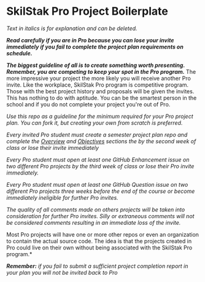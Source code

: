 # SkilStak Pro Project Boilerplate

*Text in italics is for explanation and can be deleted.*

***Read carefully if you are in Pro because you can lose your invite
immediately if you fail to complete the project plan requirements on
schedule.***

***The biggest guideline of all is to create something worth
presenting. Remember, you are competing to keep your spot in the
Pro program.*** The more impressive your project the more likely
you will receive another Pro invite. Like the workplace,  SkilStak
Pro program is competitive program. Those with the best project
history and proposals will be given the invites. This has nothing
to do with aptitude. You can be the smartest person in the school
and if you do not complete your project you're out of Pro.

*Use this repo as a guideline for the minimum required for your Pro
project plan. You can fork it, but creating your own from scratch is
preferred.*

*Every invited Pro student must create a semester project plan repo
and complete the [Overview](#overview) and [Objectives](#objectives)
sections the by the second week of class or lose their invite
immediately* 

*Every Pro student must open at least one GitHub Enhancement issue on
two different Pro projects by the third week of class or lose their
Pro invite immediately.*

*Every Pro student must open at least one GitHub Question issue on two
different Pro projects three weeks before the end of the course or
become immediately ineligible for further Pro invites.*

*The quality of all comments made on others projects will be taken
into consideration for further Pro invites. Silly or extraneous
comments will not be considered comments resulting in an immediate
loss of the invite.*



Most Pro projects will have one or more other repos
or even an organization to contain the actual source code. The idea
is that the projects created in Pro could live on their own without
being associated with the SkilStak Pro program.*

***Remember:*** *if you fail to submit a sufficient project completion
report in your plan you will not be invited back to Pro*


